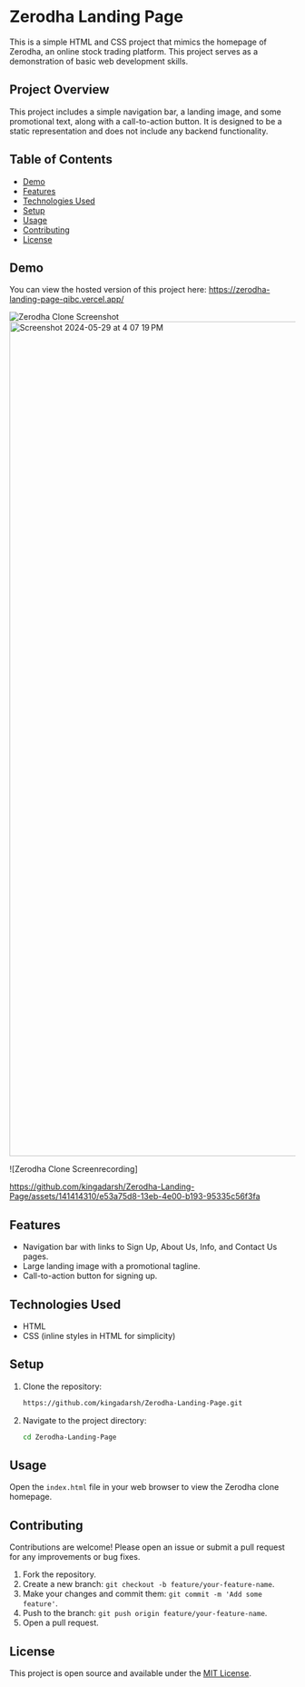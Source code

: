 # Zerodha Landing Page

This is a simple HTML and CSS project that mimics the homepage of Zerodha, an online stock trading platform. This project serves as a demonstration of basic web development skills.

## Project Overview

This project includes a simple navigation bar, a landing image, and some promotional text, along with a call-to-action button. It is designed to be a static representation and does not include any backend functionality.

## Table of Contents

- [Demo](#demo)
- [Features](#features)
- [Technologies Used](#technologies-used)
- [Setup](#setup)
- [Usage](#usage)
- [Contributing](#contributing)
- [License](#license)

## Demo

You can view the hosted version of this project here: https://zerodha-landing-page-qibc.vercel.app/

![Zerodha Clone Screenshot](./landing.png)
<img width="1470" alt="Screenshot 2024-05-29 at 4 07 19 PM" src="https://github.com/kingadarsh/Zerodha-Landing-Page/assets/141414310/9f12ad6c-b029-4bbe-b242-3d2a6a3e3eea">

![Zerodha Clone Screenrecording]

https://github.com/kingadarsh/Zerodha-Landing-Page/assets/141414310/e53a75d8-13eb-4e00-b193-95335c56f3fa


## Features

- Navigation bar with links to Sign Up, About Us, Info, and Contact Us pages.
- Large landing image with a promotional tagline.
- Call-to-action button for signing up.

## Technologies Used

- HTML
- CSS (inline styles in HTML for simplicity)

## Setup

1. Clone the repository:

    ```sh
    https://github.com/kingadarsh/Zerodha-Landing-Page.git
    ```

2. Navigate to the project directory:

    ```sh
    cd Zerodha-Landing-Page
    ```

## Usage

Open the `index.html` file in your web browser to view the Zerodha clone homepage.

## Contributing

Contributions are welcome! Please open an issue or submit a pull request for any improvements or bug fixes.

1. Fork the repository.
2. Create a new branch: `git checkout -b feature/your-feature-name`.
3. Make your changes and commit them: `git commit -m 'Add some feature'`.
4. Push to the branch: `git push origin feature/your-feature-name`.
5. Open a pull request.

## License

This project is open source and available under the [MIT License](LICENSE).
